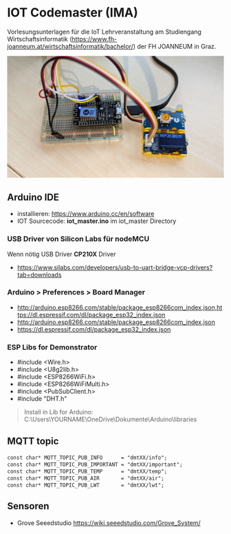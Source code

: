 # IOT Codemaster (IMA)

Vorlesungsunterlagen für die IoT Lehrveranstaltung am Studiengang Wirtschaftsinformatik (https://www.fh-joanneum.at/wirtschaftsinformatik/bachelor/) der FH JOANNEUM in Graz.

![IOT HW AUfbau](/assets/iot.jpg)

## Arduino IDE

* installieren: https://www.arduino.cc/en/software
* IOT Sourcecode: **iot_master.ino** im iot_master Directory

### USB Driver von Silicon Labs für nodeMCU
Wenn nötig USB Driver **CP210X** Driver 
* https://www.silabs.com/developers/usb-to-uart-bridge-vcp-drivers?tab=downloads 

### Arduino > Preferences > Board Manager
* http://arduino.esp8266.com/stable/package_esp8266com_index.json,https://dl.espressif.com/dl/package_esp32_index.json
* http://arduino.esp8266.com/stable/package_esp8266com_index.json
* https://dl.espressif.com/dl/package_esp32_index.json

### ESP Libs for Demonstrator
* #include <Wire.h>
* #include <U8g2lib.h>
* #include <ESP8266WiFi.h>
* #include <ESP8266WiFiMulti.h>
* #include <PubSubClient.h>
* #include "DHT.h"
> Install  in Lib for Arduino: C:\Users\YOURNAME\OneDrive\Dokumente\Arduino\libraries

## MQTT topic

```
const char* MQTT_TOPIC_PUB_INFO      = "dmtXX/info";       
const char* MQTT_TOPIC_PUB_IMPORTANT = "dmtXX/important";   
const char* MQTT_TOPIC_PUB_TEMP      = "dmtXX/temp";       
const char* MQTT_TOPIC_PUB_AIR       = "dmtXX/air";        
const char* MQTT_TOPIC_PUB_LWT       = "dmtXX/lwt"; 
```

## Sensoren

* Grove Seeedstudio https://wiki.seeedstudio.com/Grove_System/
